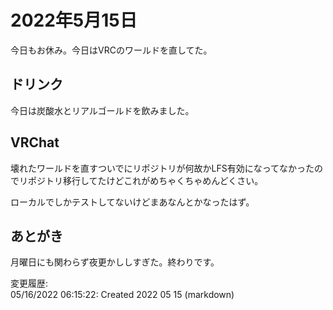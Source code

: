 # 2022年5月15日

今日もお休み。今日はVRCのワールドを直してた。

## ドリンク

今日は炭酸水とリアルゴールドを飲みました。

## VRChat

壊れたワールドを直すついでにリポジトリが何故かLFS有効になってなかったのでリポジトリ移行してたけどこれがめちゃくちゃめんどくさい。

ローカルでしかテストしてないけどまあなんとかなったはず。

## あとがき

月曜日にも関わらず夜更かししすぎた。終わりです。

変更履歴:  
05/16/2022 06:15:22: Created 2022 05 15 (markdown)  
